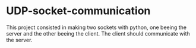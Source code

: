 # UDP-socket-communication
This project consisted in making two sockets with python, one beeing the server and the other beeing the client. The client should communicate with the server.
